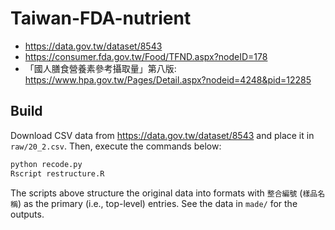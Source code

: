 Taiwan-FDA-nutrient
===================

- <https://data.gov.tw/dataset/8543>
- <https://consumer.fda.gov.tw/Food/TFND.aspx?nodeID=178>
- 「國人膳食營養素參考攝取量」第八版: <https://www.hpa.gov.tw/Pages/Detail.aspx?nodeid=4248&pid=12285>


## Build

Download CSV data from <https://data.gov.tw/dataset/8543> and place it in `raw/20_2.csv`.
Then, execute the commands below:

```sh
python recode.py
Rscript restructure.R
```

The scripts above structure the original data into formats with `整合編號` (`樣品名稱`) as the primary (i.e., top-level) entries. See the data in `made/` for the outputs.
